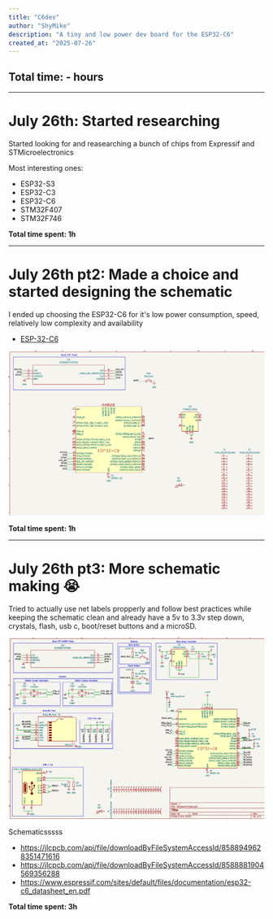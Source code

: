 ```yaml
---
title: "C6dev"
author: "ShyMike"
description: "A tiny and low power dev board for the ESP32-C6"
created_at: "2025-07-26"
---
```


## Total time: - hours

---

# July 26th: Started researching

Started looking for and reasearching a bunch of chips from Expressif and STMicroelectronics

Most interesting ones:

- ESP32-S3
- ESP32-C3
- ESP32-C6
- STM32F407
- STM32F746

**Total time spent: 1h**

---

# July 26th pt2: Made a choice and started designing the schematic

I ended up choosing the ESP32-C6 for it's low power consumption, speed, relatively low complexity and availability

- [ESP-32-C6](https://jlcpcb.com/partdetail/EspressifSystems-ESP32C6/C5364646)

![Starting schematic](images/image.png)

**Total time spent: 1h**

---

# July 26th pt3: More schematic making :sob:

Tried to actually use net labels propperly and follow best practices while keeping the schematic clean and already have a 5v to 3.3v step down, crystals, flash, usb c, boot/reset buttons and a microSD.

![Schematic looking decent](images/image-1.png)

Schematicsssss

- https://jlcpcb.com/api/file/downloadByFileSystemAccessId/8588949628351471616
- https://jlcpcb.com/api/file/downloadByFileSystemAccessId/8588881904569356288
- https://www.espressif.com/sites/default/files/documentation/esp32-c6_datasheet_en.pdf

**Total time spent: 3h**
